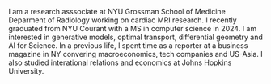 I am a research asssociate at NYU Grossman School of Medicine Deparment of Radiology working on cardiac MRI research. I recently graduated from NYU Courant with a MS in computer science in 2024. I am interested in generative models, optimal transport, differential geometry and AI for Science. In a previous life, I spent time as a reporter at a business magazine in NY convering macroeconomics, tech companies and US-Asia. I also studied interational relations and economics at Johns Hopkins University. 

